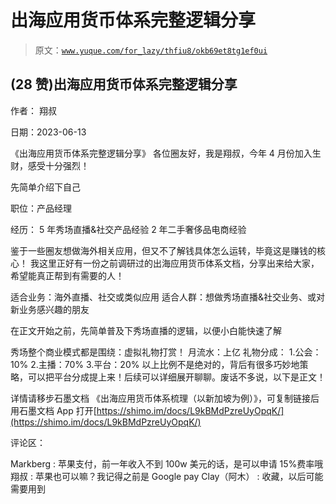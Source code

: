 # 出海应用货币体系完整逻辑分享

> 原文：[`www.yuque.com/for_lazy/thfiu8/okb69et8tg1ef0ui`](https://www.yuque.com/for_lazy/thfiu8/okb69et8tg1ef0ui)



## (28 赞)出海应用货币体系完整逻辑分享 

作者： 翔叔 

日期：2023-06-13 

《出海应用货币体系完整逻辑分享》 各位圈友好，我是翔叔，今年 4 月份加入生财，感受十分强烈！ 

先简单介绍下自己 

职位：产品经理 

经历： 5 年秀场直播&社交产品经验 2 年二手奢侈品电商经验 

鉴于一些圈友想做海外相关应用，但又不了解钱具体怎么运转，毕竟这是赚钱的核心！ 我这里正好有一份之前调研过的出海应用货币体系文档，分享出来给大家，希望能真正帮到有需要的人！ 

适合业务：海外直播、社交或类似应用 适合人群：想做秀场直播&社交业务、或对新业务感兴趣的朋友 

在正文开始之前，先简单普及下秀场直播的逻辑，以便小白能快速了解 

秀场整个商业模式都是围绕：虚拟礼物打赏！ 月流水：上亿 礼物分成： 1.公会：10% 2.主播：70% 3.平台：20% 以上比例不是绝对的，背后有很多巧妙地策略，可以把平台分成提上来！后续可以详细展开聊聊。废话不多说，以下是正文！ 

详情请移步石墨文档 《出海应用货币体系梳理（以新加坡为例）》，可复制链接后用石墨文档 App 打开[https://shimo.im/docs/L9kBMdPzreUyOpqK/](https://shimo.im/docs/L9kBMdPzreUyOpqK/) 

评论区： 

Markberg : 苹果支付，前一年收入不到 100w 美元的话，是可以申请 15%费率哦 翔叔 : 苹果也可以嘛？我记得之前是 Google pay Clay（阿木） : 收藏，以后可能需要用到